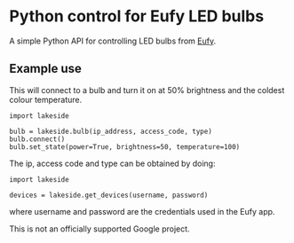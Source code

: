 Python control for Eufy LED bulbs
=================================

A simple Python API for controlling LED bulbs from [Eufy](https://www.eufylife.com/).

Example use
-----------

This will connect to a bulb and turn it on at 50% brightness and the coldest colour temperature.
```
import lakeside

bulb = lakeside.bulb(ip_address, access_code, type)
bulb.connect()
bulb.set_state(power=True, brightness=50, temperature=100)
```

The ip, access code and type can be obtained by doing:

```
import lakeside

devices = lakeside.get_devices(username, password)
```

where username and password are the credentials used in the Eufy app.

This is not an officially supported Google project.

